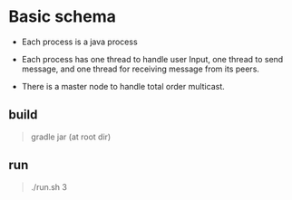 # Basic schema
- Each process is a java process

- Each process has one thread to handle user Input, one thread to send message,
and one thread for receiving message from its peers.

- There is a master node to handle total order multicast.

## build
> gradle jar (at root dir)

## run
> ./run.sh 3